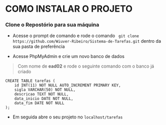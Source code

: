 # COMO INSTALAR O PROJETO

### Clone o Repostório para sua máquina

* Acesse o prompt de comando e rode o comando ``` git clone https://github.com/Wiuver-Ribeiro/Sistema-de-Tarefas.git``` dentro da sua pasta de preferência

* Acesse PhpMyAdmin e crie um novo banco de dados 
>Com nome de **ead02**  e rode o seguinte comando com o banco já criado

~~~mysql
CREATE TABLE tarefas (
    id INT(11) NOT NULL AUTO_INCREMENT PRIMARY KEY,
    sigla VARCHAR(50) NOT NULL,
    descricao TEXT NOT NULL,
    data_inicio DATE NOT NULL,
    data_fim DATE NOT NULL
);
~~~

* Em seguida abre o seu projeto no ```localhost/tarefas```


